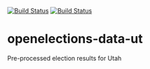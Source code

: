 [![Build Status](https://github.com/openelections/openelections-data-ut/actions/workflows/data_tests.yml/badge.svg?branch=master)](https://github.com/openelections/openelections-data-ut/actions/workflows/data_tests.yml?query=branch%3Amaster)
[![Build Status](https://github.com/openelections/openelections-data-ut/actions/workflows/format_tests.yml/badge.svg?branch=master)](https://github.com/openelections/openelections-data-ut/actions/workflows/format_tests.yml?query=branch%3Amaster)

# openelections-data-ut
Pre-processed election results for Utah
